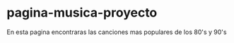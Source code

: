 # pagina-musica-proyecto
En esta pagina encontraras las canciones mas populares de los 80's y 90's 
